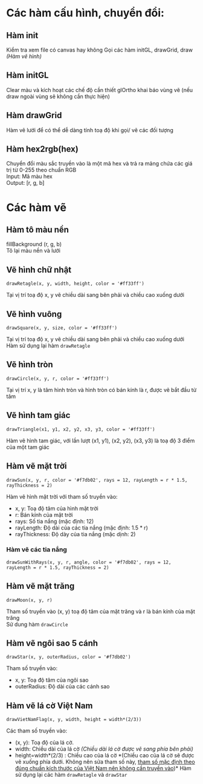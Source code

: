 # Các hàm cấu hình, chuyển đổi:

## Hàm init

Kiểm tra xem file có canvas hay không
Gọi các hàm initGL, drawGrid, draw _(Hàm vẽ hình)_

## Hàm initGL

Clear màu và kích hoạt các chế độ cần thiết
glOrtho khai báo vùng vẽ (nếu draw ngoài vùng sẽ không cần thực hiện)

## Hàm drawGrid

Hàm vẽ lưới để có thể dễ dàng tính toạ độ khi gọi/ vẽ các đối tượng

## Hàm hex2rgb(hex)

Chuyển đổi màu sắc truyền vào là một mã hex và trả ra mảng chứa các giá trị từ 0-255 theo chuẩn RGB  
Input: Mã màu hex  
Output: [r, g, b]

# Các hàm vẽ

## Hàm tô màu nền

fillBackground (r, g, b)  
Tô lại màu nền và lưới

## Vẽ hình chữ nhật

    drawRetagle(x, y, width, height, color = '#ff33ff')

Tại vị trí toạ độ x, y vẽ chiều dài sang bên phải và chiều cao xuống dưới

## Vẽ hình vuông

    drawSquare(x, y, size, color = '#ff33ff')

Tại vị trí toạ độ x, y vẽ chiều dài sang bên phải và chiều cao xuống dưới
Hàm sử dụng lại hàm `drawRetagle`

## Vẽ hình tròn

    drawCircle(x, y, r, color = '#ff33ff')

Tại vị trí x, y là tâm hình tròn và hình tròn có bán kính là r, được vẽ bắt đầu từ tâm

## Vẽ hình tam giác

    drawTriangle(x1, y1, x2, y2, x3, y3, color = '#ff33ff')

Hàm vẽ hình tam giác, với lần lượt (x1, y1), (x2, y2), (x3, y3) là toạ độ 3 điểm của một tam giác

## Hàm vẽ mặt trời

    drawSun(x, y, r, color = '#f7db02', rays = 12, rayLength = r * 1.5, rayThickness = 2)

Hàm vẽ hình mặt trời với tham số truyền vào:

- x, y: Toạ độ tâm của hình mặt trời
- r: Bán kính của mặt trời
- rays: Số tia nắng (mặc định: 12)
- rayLength: Độ dài của các tia nắng (mặc định: 1.5 \* r)
- rayThickness: Độ dày của tia nắng (mặc dịnh: 2)

### Hàm vẽ các tia nắng

    drawSunWithRays(x, y, r, angle, color = '#f7db02', rays = 12, rayLength = r * 1.5, rayThickness = 2)

## Hàm vẽ mặt trăng

    drawMoon(x, y, r)

Tham số truyền vào (x, y) toạ độ tâm của mặt trăng và r là bán kính của mặt trăng  
Sử dung hàm `drawCircle`

## Hàm vẽ ngôi sao 5 cánh

    drawStar(x, y, outerRadius, color = '#f7db02')

Tham số truyền vào:

- x, y: Toạ độ tâm của ngôi sao
- outerRadius: Độ dài của các cánh sao

## Hàm vẽ lá cờ Việt Nam

    drawVietNamFlag(x, y, width, height = width*(2/3))

Các tham số truyền vào:

- (x, y): Toạ độ của lá cờ.
- width: Chiều dài của lá cờ _(Chiều dài lá cờ được vẽ sang phía bên phải)_
- height=width*(2/3) : Chiều cao của lá cờ *(Chiều cao của lá cờ sẽ được vẽ xuống phía dưới. Không nên sửa tham số này, <u>tham số mặc định theo đúng chuẩn kích thước của Việt Nam nên không cần truyền vào</u>)\*
  Hàm sử dụng lại các hàm `drawRetagle` và `drawStar`
